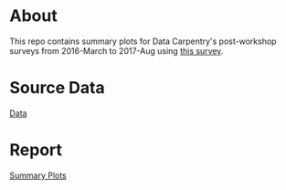 # About
This repo contains summary plots for Data Carpentry's post-workshop surveys from 2016-March to 2017-Aug using [this survey](https://github.com/carpentries/assessment/blob/master/surveys/dc_postsurvey_archived.pdf).

# Source Data
[Data](https://raw.githubusercontent.com/carpentries/assessment/master/data-carpentry/postworkshop/data.csv)

# Report
[Summary Plots](https://carpentries.github.io/assessment/data-carpentry/postworkshop/report.html)




